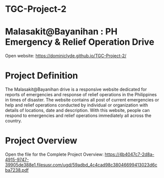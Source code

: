 # TGC-Project-2


# Malasakit@Bayanihan : PH Emergency & Relief Operation Drive
Open website: https://dominiclyde.github.io/TGC-Project-2/

# Project Definition

The Malasakit@Bayanihan drive is a responsive website dedicated for reports of emergencies and response of relief operations in the Philippines in times of disaster. The website contains all post of current emergencies or help and relief operations conducted by individual or organization with details of locations, date and description. With this website, people can respond to emergencies and relief operations immediately all across the country.

# Project Overview
Open the file for the Complete Project Overview: https://4b4047c7-2d8a-4915-9747-39905de388e1.filesusr.com/ugd/59adbd_4c4cad98c38046699413023d6cba7238.pdf
